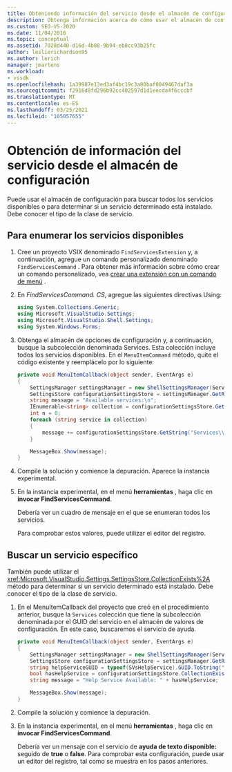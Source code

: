 ```yaml
---
title: Obteniendo información del servicio desde el almacén de configuración | Microsoft Docs
description: Obtenga información acerca de cómo usar el almacén de configuración para buscar todos los servicios disponibles o para determinar si un servicio determinado está instalado.
ms.custom: SEO-VS-2020
ms.date: 11/04/2016
ms.topic: conceptual
ms.assetid: 7028d440-d16d-4b08-9b94-eb8cc93b25fc
author: leslierichardson95
ms.author: lerich
manager: jmartens
ms.workload:
- vssdk
ms.openlocfilehash: 1a39987e13ed3af4bc19c3a80baf0049467daf3a
ms.sourcegitcommit: f2916d8fd296b92cc402597d1d1eecda4f6cccbf
ms.translationtype: MT
ms.contentlocale: es-ES
ms.lasthandoff: 03/25/2021
ms.locfileid: "105057655"
---
```

# <a name="get-service-information-from-the-settings-store"></a>Obtención de información del servicio desde el almacén de configuración
Puede usar el almacén de configuración para buscar todos los servicios disponibles o para determinar si un servicio determinado está instalado. Debe conocer el tipo de la clase de servicio.

## <a name="to-list-the-available-services"></a>Para enumerar los servicios disponibles

1. Cree un proyecto VSIX denominado `FindServicesExtension` y, a continuación, agregue un comando personalizado denominado `FindServicesCommand` . Para obtener más información sobre cómo crear un comando personalizado, vea [crear una extensión con un comando de menú](../extensibility/creating-an-extension-with-a-menu-command.md) .

2. En *FindServicesCommand. CS*, agregue las siguientes directivas Using:

    ```csharp
    using System.Collections.Generic;
    using Microsoft.VisualStudio.Settings;
    using Microsoft.VisualStudio.Shell.Settings;
    using System.Windows.Forms;
    ```

3. Obtenga el almacén de opciones de configuración y, a continuación, busque la subcolección denominada Services. Esta colección incluye todos los servicios disponibles. En el `MenuItemCommand` método, quite el código existente y reemplácelo por lo siguiente:

    ```csharp
    private void MenuItemCallback(object sender, EventArgs e)
    {
        SettingsManager settingsManager = new ShellSettingsManager(ServiceProvider);
        SettingsStore configurationSettingsStore = settingsManager.GetReadOnlySettingsStore(SettingsScope.Configuration);
        string message = "Available services:\n";
        IEnumerable<string> collection = configurationSettingsStore.GetSubCollectionNames("Services");
        int n = 0;
        foreach (string service in collection)
        {
            message += configurationSettingsStore.GetString("Services\\" + service, "Name", "Unknown") + "\n";
        }

        MessageBox.Show(message);
    }
    ```

4. Compile la solución y comience la depuración. Aparece la instancia experimental.

5. En la instancia experimental, en el menú **herramientas** , haga clic en **invocar FindServicesCommand**.

     Debería ver un cuadro de mensaje en el que se enumeran todos los servicios.

     Para comprobar estos valores, puede utilizar el editor del registro.

## <a name="find-a-specific-service"></a>Buscar un servicio específico
 También puede utilizar el <xref:Microsoft.VisualStudio.Settings.SettingsStore.CollectionExists%2A> método para determinar si un servicio determinado está instalado. Debe conocer el tipo de la clase de servicio.

1. En el MenuItemCallback del proyecto que creó en el procedimiento anterior, busque la `Services` colección que tiene la subcolección denominada por el GUID del servicio en el almacén de valores de configuración. En este caso, buscaremos el servicio de ayuda.

    ```csharp
    private void MenuItemCallback(object sender, EventArgs e)
    {
        SettingsManager settingsManager = new ShellSettingsManager(ServiceProvider);
        SettingsStore configurationSettingsStore = settingsManager.GetReadOnlySettingsStore(SettingsScope.Configuration);
        string helpServiceGUID = typeof(SVsHelpService).GUID.ToString("B").ToUpper();
        bool hasHelpService = configurationSettingsStore.CollectionExists("Services\\" + helpServiceGUID);
        string message = "Help Service Available: " + hasHelpService;

        MessageBox.Show(message);
    }
    ```

2. Compile la solución y comience la depuración.

3. En la instancia experimental, en el menú **herramientas** , haga clic en **invocar FindServicesCommand**.

     Debería ver un mensaje con el servicio de **ayuda de texto disponible:**  seguido de **true** o **false**. Para comprobar esta configuración, puede usar un editor del registro, tal como se muestra en los pasos anteriores.
